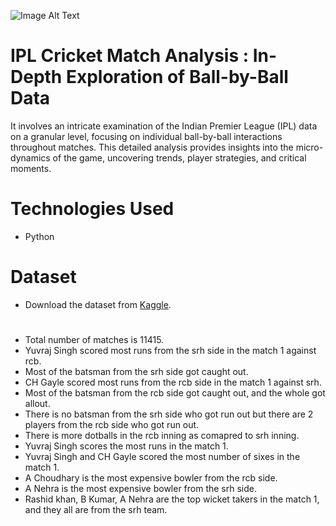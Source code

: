 ![Image Alt Text](https://wallpaperaccess.com/full/7042259.jpg)

# IPL Cricket Match Analysis : In-Depth Exploration of Ball-by-Ball Data
It involves an intricate examination of the Indian Premier League (IPL) data on a granular level, focusing on individual ball-by-ball interactions throughout matches. This detailed analysis provides insights into the micro-dynamics of the game, uncovering trends, player strategies, and critical moments.

# Technologies Used  
* Python

# Dataset  
* Download the dataset from [Kaggle](https://www.kaggle.com/datasets/patrickb1912/ipl-complete-dataset-20082020?select=IPL+Ball-by-Ball+2008-2020.csv).

# 
* Total number of matches is 11415.
* Yuvraj Singh scored most runs from the srh side in the match 1 against rcb.
* Most of the batsman from the srh side got caught out.
* CH Gayle scored most runs from the rcb side in the match 1 against srh.
* Most of the batsman from the rcb side got caught out, and the whole got allout.
* There is no batsman from the srh side who got run out but there are 2 players from the rcb side who got run out.
* There is more dotballs in the rcb inning as comapred to srh inning.
* Yuvraj Singh scores the most runs in the match 1.
* Yuvraj Singh and CH Gayle scored the most number of sixes in the match 1.
* A Choudhary is the most expensive bowler from the rcb side.
* A Nehra is the most expensive bowler from the srh side.
* Rashid khan, B Kumar, A Nehra are the top wicket takers in the match 1, and they all are from the srh team.



















